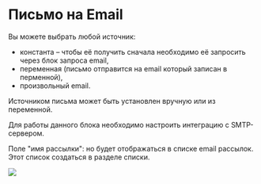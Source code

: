 # Письмо на Email



Вы можете выбрать любой источник:

* константа – чтобы её получить сначала необходимо её запросить через блок запроса email,
* переменная (письмо отправится на email который записан в перменной),
* произвольный email.

Источником письма может быть установлен вручную или из переменной.

Для работы данного блока необходимо настроить интеграцию с SMTP-сервером.

Поле "имя рассылки": но будет отображаться в списке email рассылок. Этот список создаться в разделе списки.

![](../../../../.gitbook/assets/02.png)
